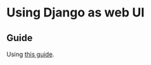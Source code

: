 # Using Django as web UI

## Guide
Using
[this guide](https://simpleisbetterthancomplex.com/tutorial/2021/06/27/how-to-start-a-production-ready-django-project.html).
